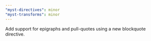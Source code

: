```yaml
---
"myst-directives": minor
"myst-transforms": minor
---
```


Add support for epigraphs and pull-quotes using a new blockquote directive.
